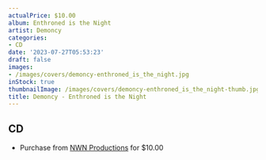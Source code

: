 ```yaml
---
actualPrice: $10.00
album: Enthroned is the Night
artist: Demoncy
categories:
- CD
date: '2023-07-27T05:53:23'
draft: false
images:
- /images/covers/demoncy-enthroned_is_the_night.jpg
inStock: true
thumbnailImage: /images/covers/demoncy-enthroned_is_the_night-thumb.jpg
title: Demoncy - Enthroned is the Night
---
```


## CD
* Purchase from [NWN Productions](http://shop.nwnprod.com/index.php?route=product/product&path=93&product_id=31960&sort=pd.name&order=ASC) for $10.00
